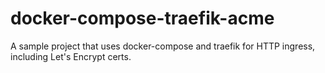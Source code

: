 # docker-compose-traefik-acme
A sample project that uses docker-compose and traefik for HTTP ingress, including Let's Encrypt certs.
